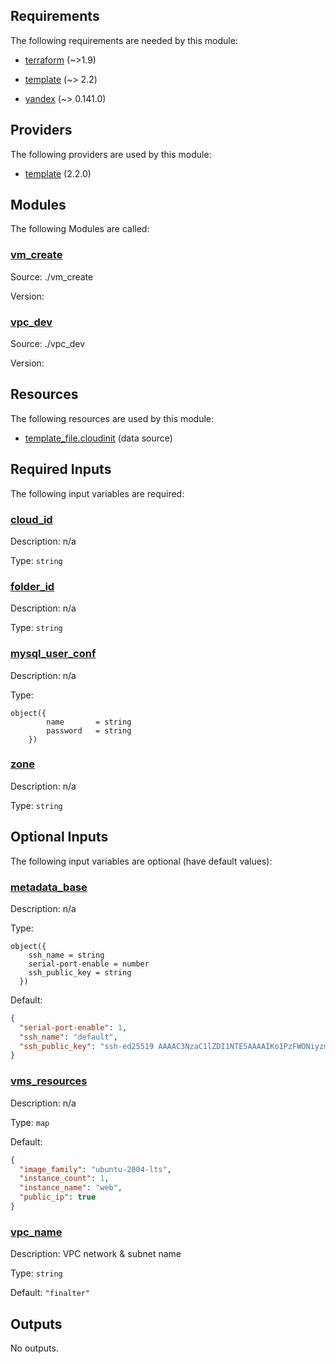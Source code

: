 ## Requirements

The following requirements are needed by this module:

- <a name="requirement_terraform"></a> [terraform](#requirement\_terraform) (~>1.9)

- <a name="requirement_template"></a> [template](#requirement\_template) (~> 2.2)

- <a name="requirement_yandex"></a> [yandex](#requirement\_yandex) (~> 0.141.0)

## Providers

The following providers are used by this module:

- <a name="provider_template"></a> [template](#provider\_template) (2.2.0)

## Modules

The following Modules are called:

### <a name="module_vm_create"></a> [vm\_create](#module\_vm\_create)

Source: ./vm_create

Version:

### <a name="module_vpc_dev"></a> [vpc\_dev](#module\_vpc\_dev)

Source: ./vpc_dev

Version:

## Resources

The following resources are used by this module:

- [template_file.cloudinit](https://registry.terraform.io/providers/hashicorp/template/latest/docs/data-sources/file) (data source)

## Required Inputs

The following input variables are required:

### <a name="input_cloud_id"></a> [cloud\_id](#input\_cloud\_id)

Description: n/a

Type: `string`

### <a name="input_folder_id"></a> [folder\_id](#input\_folder\_id)

Description: n/a

Type: `string`

### <a name="input_mysql_user_conf"></a> [mysql\_user\_conf](#input\_mysql\_user\_conf)

Description: n/a

Type:

```hcl
object({
        name       = string
        password   = string
    })
```

### <a name="input_zone"></a> [zone](#input\_zone)

Description: n/a

Type: `string`

## Optional Inputs

The following input variables are optional (have default values):

### <a name="input_metadata_base"></a> [metadata\_base](#input\_metadata\_base)

Description: n/a

Type:

```hcl
object({
    ssh_name = string
    serial-port-enable = number
    ssh_public_key = string
  })
```

Default:

```json
{
  "serial-port-enable": 1,
  "ssh_name": "default",
  "ssh_public_key": "ssh-ed25519 AAAAC3NzaC1lZDI1NTE5AAAAIKo1PzFWONiyzmkyJFXWIDYAy3zQuyCimmPFTF99eLfY lns@lnsnetol2"
}
```

### <a name="input_vms_resources"></a> [vms\_resources](#input\_vms\_resources)

Description: n/a

Type: `map`

Default:

```json
{
  "image_family": "ubuntu-2004-lts",
  "instance_count": 1,
  "instance_name": "web",
  "public_ip": true
}
```

### <a name="input_vpc_name"></a> [vpc\_name](#input\_vpc\_name)

Description: VPC network & subnet name

Type: `string`

Default: `"finalter"`

## Outputs

No outputs.
